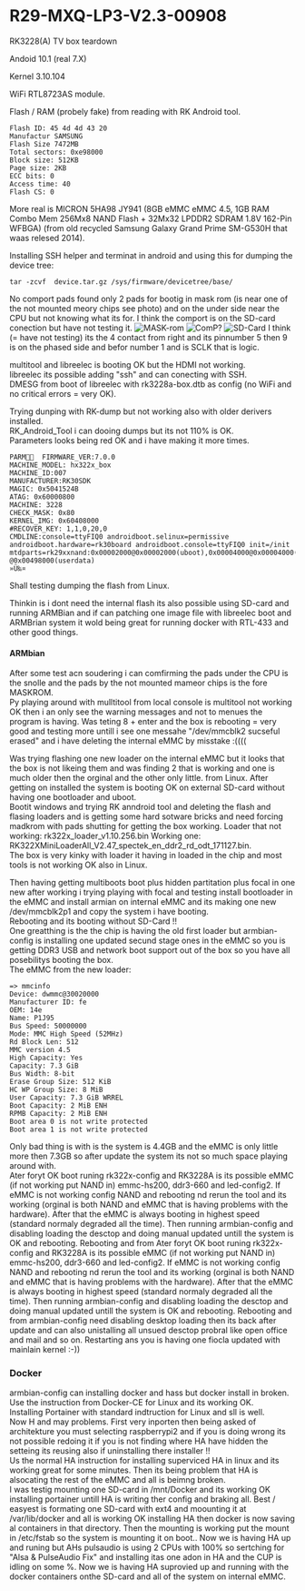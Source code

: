 # R29-MXQ-LP3-V2.3-00908
RK3228(A) TV box teardown

Andoid 10.1 (real 7.X)

Kernel 3.10.104

WiFi RTL8723AS module.

Flash / RAM (probely fake) from reading with RK Android tool.  
```
Flash ID: 45 4d 4d 43 20
Manufactur SAMSUNG
Flash Size 7472MB
Total sectors: 0xe98000
Block size: 512KB
Page size: 2KB
ECC bits: 0
Access time: 40
Flash CS: 0
```
More real is MICRON 5HA98 JY941 (8GB eMMC eMMC 4.5, 1GB RAM Combo  Mem 256Mx8 NAND Flash + 32Mx32 LPDDR2 SDRAM 1.8V 162-Pin WFBGA)
(from old recycled Samsung Galaxy Grand Prime SM-G530H that waas relesed 2014). 
  
Installing  SSH helper and terminat in android and using this for dumping the device tree:
```
tar -zcvf  device.tar.gz /sys/firmware/devicetree/base/
```
No comport pads found only 2 pads for bootig in mask rom (is near one of the not mounted meory chips see photo) and on the under side near the CPU but not knowing what its for. I think the comport is on the SD-card conection but have not testing it.
![MASK-rom](RK3228A2.jpg)
![ComP?](RK3228B3.jpg)
![SD-Card](RK3228A4.jpg)
I think (= have not testing) its the 4 contact from right and its pinnumber 5 then 9 is on the phased side and befor number 1 and is SCLK that is logic.

multitool and libreelec is booting OK but the HDMI not working.  
libreelec its possible adding "ssh" and can conecting with SSH.  
DMESG from boot of libreelec with rk3228a-box.dtb as config (no WiFi and no critical errors = very OK).  


Trying dunping with RK-dump but not working also with older derivers installed.  
RK_Android_Tool i can dooing dumps but its not 110% is OK.  
Parameters looks being red OK and i have making it more times. 
```
PARM  FIRMWARE_VER:7.0.0
MACHINE_MODEL: hx322x_box
MACHINE_ID:007
MANUFACTURER:RK30SDK
MAGIC: 0x5041524B
ATAG: 0x60000800
MACHINE: 3228
CHECK_MASK: 0x80
KERNEL_IMG: 0x60408000
#RECOVER_KEY: 1,1,0,20,0 
CMDLINE:console=ttyFIQ0 androidboot.selinux=permissive androidboot.hardware=rk30board androidboot.console=ttyFIQ0 init=/init mtdparts=rk29xxnand:0x00002000@0x00002000(uboot),0x00004000@0x00004000(trust),0x00002000@0x00008000(misc),0x00000800@0x0000A000(baseparamer),0x00007800@0x0000A800(resource),0x00006000@0x00012000(kernel),0x00006000@0x00018000(boot),0x00010000@0x0001E000(recovery),0x00020000@0x0002E000(backup),0x00040000@0x0004E000(cache),0x00008000@0x0008E000(metadata),0x00002000@0x00096000(kpanic),0x00400000@0x00098000(system),-@0x00498000(userdata)
»Ü‰¤                                                                                                                                                                                                                                                   
```
Shall testing dumping the flash from Linux.

Thinkin is i dont need the internal flash its also possible using SD-card and running ARMBian and if can patching one image file with libreelec boot and ARMBrian system it wold being great for running docker with RTL-433 and other good things.

#### ARMbian
After some test acn soudering i can comfirming the pads under the CPU is the snolle and the pads by the not mounted mameor chips is the fore MASKROM.  
Py playing around with mulltitool from local console is multitool not working OK then i an only see the warning messages and not to menues the program is having.
Was teting 8 +  enter and the box is rebooting = very good and testing more untill i see one messahe "/dev/mmcblk2 sucseful erased" and i have deleting the internal eMMC by misstake :((((  
  
Was trying flashing one new loader on the internal eMMC but it looks that  the box is not likeing them and was finding 2 that is working and one is much older then the orginal and the other only little. from Linux. After getting on installed the system is booting OK on external SD-card without having one bootloader and uboot.  
Bootit windows and trying RK anndroid tool and deleting the flash and flasing loaders and is getting some hard sotware bricks and need forcing madkrom with pads shutting for getting the box working. 
Loader that not working: rk322x_loader_v1.10.256.bin Working one: RK322XMiniLoaderAll_V2.47_spectek_en_ddr2_rd_odt_171127.bin.  
The box is very kinky with loader it having in loaded in the chip and most tools is not working OK also in Linux. 
  
Then having getting multiboots boot plus hidden partitation plus focal in one new after working i trying playing with focal and testing install bootloader in the eMMC and install armian on internal eMMC and its making one new /dev/mmcblk2p1 and copy the system i have booting.   
Rebooting and its booting without SD-Card !!  
One greatthing is the the chip is having the old first loader but armbian-config is installing one updated secund stage ones in the eMMC so you is getting DDR3 USB and network boot support out of the box so you have all posebilitys booting the box.  
The eMMC from the new loader:
```
=> mmcinfo
Device: dwmmc@30020000
Manufacturer ID: fe
OEM: 14e
Name: P1J95
Bus Speed: 50000000
Mode: MMC High Speed (52MHz)
Rd Block Len: 512
MMC version 4.5
High Capacity: Yes
Capacity: 7.3 GiB
Bus Width: 8-bit
Erase Group Size: 512 KiB
HC WP Group Size: 8 MiB
User Capacity: 7.3 GiB WRREL
Boot Capacity: 2 MiB ENH
RPMB Capacity: 2 MiB ENH
Boot area 0 is not write protected
Boot area 1 is not write protected
```
Only bad thing is with is the system is 4.4GB and the eMMC is only little more then 7.3GB so after update the system its not so much space playing around with.  
Ater foryt OK boot runing rk322x-config and RK3228A is its possible eMMC (if not working put NAND in) emmc-hs200, ddr3-660 and led-config2. If eMMC is not working config NAND and rebooting nd rerun the tool and its working (orginal is both NAND and eMMC that is having problems with the hardware). After that the eMMC is always booting in highest speed (standard normaly degraded all the time). Then running  armbian-config and disabling loading the desctop and doing manual updated untill the system is OK and rebooting. Rebooting and from 
Ater foryt OK boot runing rk322x-config and RK3228A is its possible eMMC (if not working put NAND in) emmc-hs200, ddr3-660 and led-config2. If eMMC is not working config NAND and rebooting nd rerun the tool and its working (orginal is both NAND and eMMC that is having problems with the hardware). After that the eMMC is always booting in highest speed (standard normaly degraded all the time). Then running  armbian-config and disabling loading the desctop and doing manual updated untill the system is OK and rebooting. Rebooting and from armbian-config need disabling desktop loading then its back after update and can also unistalling all unsued desctop probral like open office and mail and so on. Restarting ans you is having one fiocla updated with mainlain kernel :-))  
  
### Docker
armbian-config can installing docker and hass but docker install in broken. Use the instruction from Docker-CE for Linux and its working OK.  
Installing Portainer with standard indtruction for Linux and sll is well.  
Now H and may problems. First very inporten then being asked of architekture you must selecting raspberrypi2 and if you is doing wrong its not possible redoing it if you is not finding where HA have hidden the setteing its reusing  also if uninstalling there installer !!  
Us the normal HA instruction for installing superviced HA in linux and its working great for some minutes. Then its being problem that HA is alsocating the rest of the eMMC and all is beimng broken.  
I was testig mounting one SD-card in /mnt/Docker and its working OK installing portainer untill HA is writing ther config and braking all.
Best / easyest is formating one SD-card with ext4 and moounting it at /var/lib/docker and all is working OK installing HA then docker is now saving al containers in that directory. Then the mounting is working put the mount in /etc/fstab so the system is mounting it on boot..
Now we is having  HA up and runing but AHs pulsaudio is using 2 CPUs with 100% so sertching for "Alsa & PulseAudio Fix" and installing itas one adon in HA and the CUP is idling on some %. 
Now we is having HA suprovied up and running with the docker containers onthe SD-card and all of the system on internal eMMC.




